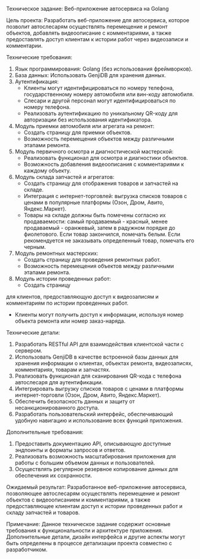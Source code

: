 Техническое задание: Веб-приложение автосервиса на Golang

Цель проекта:
Разработать веб-приложение для автосервиса, которое позволит автослесарям осуществлять перемещение и ремонт объектов, добавлять видеоописание с комментариями, а также предоставлять доступ клиентам к истории работ через видеозаписи и комментарии.

Технические требования:
1. Язык программирования: Golang (без использования фреймворков).
2. База данных: Использовать GenjiDB для хранения данных.
3. Аутентификация:
   - Клиенты могут идентифицироваться по номеру телефона, государственному номеру автомобиля или вин-коду автомобиля.
   - Слесари и другой персонал могут идентифицироваться по номеру телефона.
   - Реализовать аутентификацию по уникальному QR-коду для авторизации без использования идентификатора.
4. Модуль приемки автомобиля или агрегата на ремонт:
   - Создать страницу для приемки объектов.
   - Возможность перемещения объектов между различными этапами ремонта.
5. Модуль первичного осмотра и диагностической мастерской:
   - Реализовать функционал для осмотра и диагностики объектов.
   - Возможность добавления видеоописания с комментариями к каждому объекту.
6. Модуль склада запчастей и агрегатов:
   - Создать страницу для отображения товаров и запчастей на складе.
   - Интеграция с интернет-торговлей: выгрузка списков товаров с ценами в популярные платформы (Озон, Дром, Авито, Яндекс.Маркет).
   - Товары на складе должны быть помечены согласно их продаваемости: самый продаваемый - красный, менее продаваемый - оранжевый, затем в радужном порядке до фиолетового. Если товар закончился, помечать белым. Если рекомендуется не заказывать определенный товар, помечать его черным.
7. Модуль ремонтных мастерских:
   - Создать страницу для проведения ремонтных работ.
   - Возможность перемещения объектов между различными этапами ремонта.
8. Модуль истории проведенных работ:
   - Создать страницу

 для клиентов, предоставляющую доступ к видеозаписям и комментариям по истории проведенных работ.
   - Клиенты могут получить доступ к информации, используя номер объекта ремонта или номер заказ-наряда.

Технические детали:
1. Разработать RESTful API для взаимодействия клиентской части с сервером.
2. Использовать GenjiDB в качестве встроенной базы данных для хранения информации о клиентах, объектах ремонта, видеозаписях, комментариях, товарам и запчастях.
3. Реализовать функционал для сканирования QR-кода с телефона автослесаря для аутентификации.
4. Интегрировать выгрузку списков товаров с ценами в платформы интернет-торговли (Озон, Дром, Авито, Яндекс.Маркет).
5. Обеспечить безопасность данных и защиту от несанкционированного доступа.
6. Разработать пользовательский интерфейс, обеспечивающий удобную навигацию и использование всех функций приложения.

Дополнительные требования:
1. Предоставить документацию API, описывающую доступные эндпоинты и форматы запросов и ответов.
2. Реализовать возможность масштабирования приложения для работы с большим объемом данных и пользователей.
3. Осуществлять регулярное резервное копирование данных для обеспечения их сохранности.

Ожидаемый результат:
Разработанное веб-приложение автосервиса, позволяющее автослесарям осуществлять перемещение и ремонт объектов с видеоописанием и комментариями, а также предоставляющее клиентам доступ к истории проведенных работ и складу запчастей и товаров.

Примечание:
Данное техническое задание содержит основные требования к функциональности и архитектуре приложения. Дополнительные детали, дизайн интерфейса и другие аспекты могут быть определены в процессе детализации проекта совместно с разработчиком.
